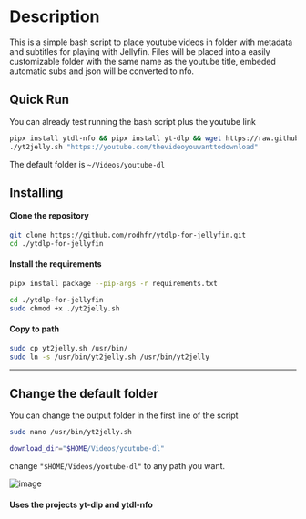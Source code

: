 # Description
This is a simple bash script to place youtube videos in folder with metadata and subtitles for playing with Jellyfin.
Files will be placed into a easily customizable folder with the same name as the youtube title, embeded automatic subs and json will be converted to nfo.

## Quick Run
You can already test running the bash script plus the youtube link
```bash
pipx install ytdl-nfo && pipx install yt-dlp && wget https://raw.githubusercontent.com/rodhfr/ytdlp-for-jellyfin/main/yt2jelly.sh
./yt2jelly.sh "https://youtube.com/thevideoyouwanttodownload"
```
The default folder is `~/Videos/youtube-dl`


## Installing
#### Clone the repository
```bash
git clone https://github.com/rodhfr/ytdlp-for-jellyfin.git
cd ./ytdlp-for-jellyfin
```

#### Install the requirements

```bash
pipx install package --pip-args -r requirements.txt
```

```bash
cd ./ytdlp-for-jellyfin
sudo chmod +x ./yt2jelly.sh
```
#### Copy to path 
```bash
sudo cp yt2jelly.sh /usr/bin/
sudo ln -s /usr/bin/yt2jelly.sh /usr/bin/yt2jelly
```

---

## Change the default folder
You can change the output folder in the first line of the script 
```bash
sudo nano /usr/bin/yt2jelly.sh
```

```bash
download_dir="$HOME/Videos/youtube-dl"
```
change `"$HOME/Videos/youtube-dl"` to any path you want.

![image](https://github.com/rodhfr/ytdlp-for-jellyfin/assets/83579016/2a83617a-4988-4e0e-ab9e-2bcd2dac89ac)

#### Uses the projects yt-dlp and ytdl-nfo



